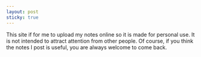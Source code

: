 ```yaml
---
layout: post
sticky: true
---
```


This site if for me to upload my notes online so it is made for personal use. It is not intended to attract attention from other people. Of course, if you think the notes I post is useful, you are always welcome to come back.
